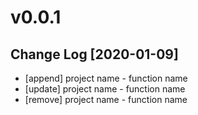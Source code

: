 # v0.0.1
## Change Log [2020-01-09]
- [append] project name - function name
- [update] project name - function name
- [remove] project name - function name
